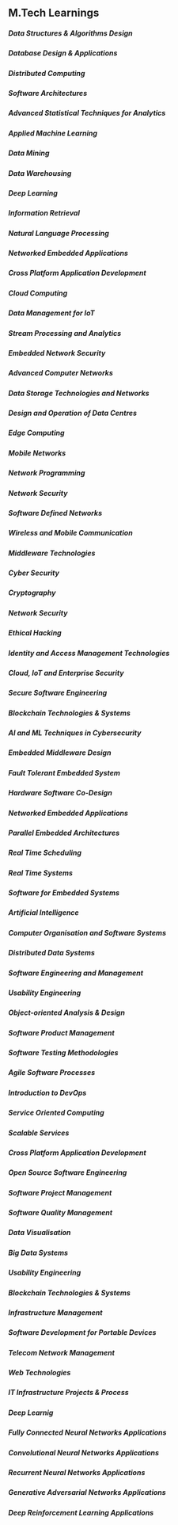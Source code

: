 ## M.Tech Learnings

##### Data Structures & Algorithms Design
##### Database Design & Applications
##### Distributed Computing
##### Software Architectures
##### Advanced Statistical Techniques for Analytics
##### Applied Machine Learning
##### Data Mining
##### Data Warehousing
##### Deep Learning
##### Information Retrieval
##### Natural Language Processing
##### Networked Embedded Applications
##### Cross Platform Application Development
##### Cloud Computing
##### Data Management for IoT
##### Stream Processing and Analytics
##### Embedded Network Security
##### Advanced Computer Networks
##### Data Storage Technologies and Networks
##### Design and Operation of Data Centres
##### Edge Computing
##### Mobile Networks
##### Network Programming
##### Network Security
##### Software Defined Networks
##### Wireless and Mobile Communication
##### Middleware Technologies
##### Cyber Security
##### Cryptography
##### Network Security
##### Ethical Hacking
##### Identity and Access Management Technologies
##### Cloud, IoT and Enterprise Security
##### Secure Software Engineering
##### Blockchain Technologies & Systems
##### AI and ML Techniques in Cybersecurity
##### Embedded Middleware Design
##### Fault Tolerant Embedded System
##### Hardware Software Co-Design
##### Networked Embedded Applications
##### Parallel Embedded Architectures
##### Real Time Scheduling
##### Real Time Systems
##### Software for Embedded Systems
##### Artificial Intelligence
##### Computer Organisation and Software Systems
##### Distributed Data Systems
##### Software Engineering and Management
##### Usability Engineering
##### Object-oriented Analysis & Design
##### Software Product Management
##### Software Testing Methodologies
##### Agile Software Processes
##### Introduction to DevOps
##### Service Oriented Computing
##### Scalable Services
##### Cross Platform Application Development 
##### Open Source Software Engineering
##### Software Project Management
##### Software Quality Management
##### Data Visualisation
##### Big Data Systems
##### Usability Engineering
##### Blockchain Technologies & Systems
##### Infrastructure Management
##### Software Development for Portable Devices
##### Telecom Network Management
##### Web Technologies
##### IT Infrastructure Projects & Process
##### Deep Learnig
##### Fully Connected Neural Networks Applications
##### Convolutional Neural Networks Applications
##### Recurrent Neural Networks Applications
##### Generative Adversarial Networks Applications
##### Deep Reinforcement Learning Applications
